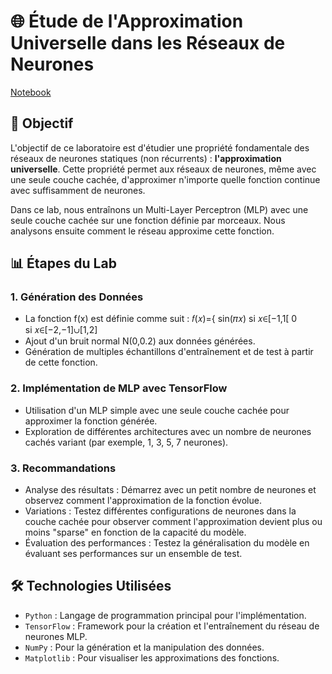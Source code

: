 # 🌐 Étude de l'Approximation Universelle dans les Réseaux de Neurones

[Notebook](https://albanecoiffe.github.io/MLP_approximation_universelle/)

## 🧠 Objectif   
L'objectif de ce laboratoire est d'étudier une propriété fondamentale des réseaux de neurones statiques (non récurrents) : **l'approximation universelle**. Cette propriété permet aux réseaux de neurones, même avec une seule couche cachée, d'approximer n'importe quelle fonction continue avec suffisamment de neurones.

Dans ce lab, nous entraînons un Multi-Layer Perceptron (MLP) avec une seule couche cachée sur une fonction définie par morceaux. Nous analysons ensuite comment le réseau approxime cette fonction.

## 📊 Étapes du Lab
### 1. Génération des Données

- La fonction f(x) est définie comme suit :
𝑓(𝑥)={
sin(𝜋𝑥) si 𝑥∈[−1,1[
0 si 𝑥∈[−2,−1]∪[1,2]
- Ajout d'un bruit normal N(0,0.2) aux données générées.   
- Génération de multiples échantillons d'entraînement et de test à partir de cette fonction.

### 2. Implémentation de MLP avec TensorFlow

- Utilisation d'un MLP simple avec une seule couche cachée pour approximer la fonction générée.
- Exploration de différentes architectures avec un nombre de neurones cachés variant (par exemple, 1, 3, 5, 7 neurones).
  
### 3. Recommandations

- Analyse des résultats : Démarrez avec un petit nombre de neurones et observez comment l'approximation de la fonction évolue.
- Variations : Testez différentes configurations de neurones dans la couche cachée pour observer comment l'approximation devient plus ou moins "sparse" en fonction de la capacité du modèle.
- Évaluation des performances : Testez la généralisation du modèle en évaluant ses performances sur un ensemble de test.

## 🛠️ Technologies Utilisées  
- `Python` : Langage de programmation principal pour l'implémentation.   
- `TensorFlow` : Framework pour la création et l'entraînement du réseau de neurones MLP.
- `NumPy` : Pour la génération et la manipulation des données.
- `Matplotlib` : Pour visualiser les approximations des fonctions.
